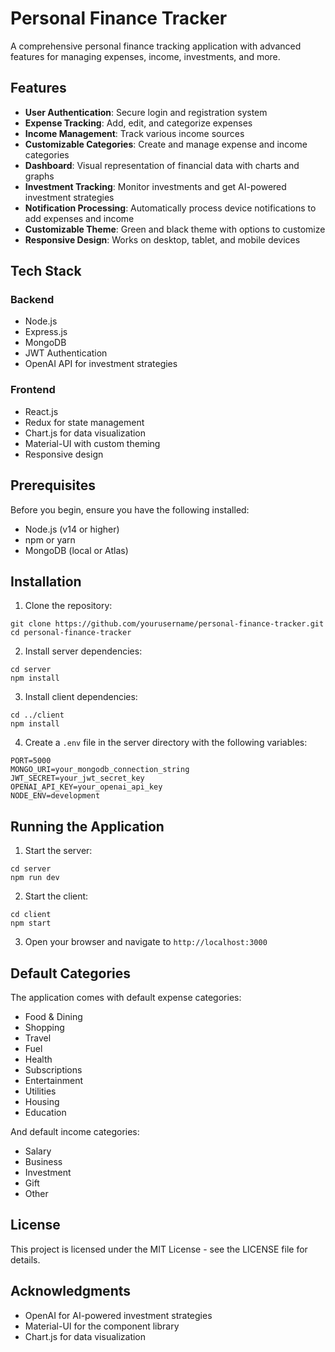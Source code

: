 # Personal Finance Tracker

A comprehensive personal finance tracking application with advanced features for managing expenses, income, investments, and more.

## Features

- **User Authentication**: Secure login and registration system
- **Expense Tracking**: Add, edit, and categorize expenses
- **Income Management**: Track various income sources
- **Customizable Categories**: Create and manage expense and income categories
- **Dashboard**: Visual representation of financial data with charts and graphs
- **Investment Tracking**: Monitor investments and get AI-powered investment strategies
- **Notification Processing**: Automatically process device notifications to add expenses and income
- **Customizable Theme**: Green and black theme with options to customize
- **Responsive Design**: Works on desktop, tablet, and mobile devices

## Tech Stack

### Backend
- Node.js
- Express.js
- MongoDB
- JWT Authentication
- OpenAI API for investment strategies

### Frontend
- React.js
- Redux for state management
- Chart.js for data visualization
- Material-UI with custom theming
- Responsive design

## Prerequisites

Before you begin, ensure you have the following installed:
- Node.js (v14 or higher)
- npm or yarn
- MongoDB (local or Atlas)

## Installation

1. Clone the repository:
```
git clone https://github.com/yourusername/personal-finance-tracker.git
cd personal-finance-tracker
```

2. Install server dependencies:
```
cd server
npm install
```

3. Install client dependencies:
```
cd ../client
npm install
```

4. Create a `.env` file in the server directory with the following variables:
```
PORT=5000
MONGO_URI=your_mongodb_connection_string
JWT_SECRET=your_jwt_secret_key
OPENAI_API_KEY=your_openai_api_key
NODE_ENV=development
```

## Running the Application

1. Start the server:
```
cd server
npm run dev
```

2. Start the client:
```
cd client
npm start
```

3. Open your browser and navigate to `http://localhost:3000`

## Default Categories

The application comes with default expense categories:
- Food & Dining
- Shopping
- Travel
- Fuel
- Health
- Subscriptions
- Entertainment
- Utilities
- Housing
- Education

And default income categories:
- Salary
- Business
- Investment
- Gift
- Other

## License

This project is licensed under the MIT License - see the LICENSE file for details.

## Acknowledgments

- OpenAI for AI-powered investment strategies
- Material-UI for the component library
- Chart.js for data visualization 
